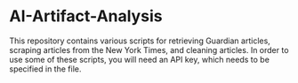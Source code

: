 # AI-Artifact-Analysis
This repository contains various scripts for retrieving Guardian articles, scraping articles from the New York Times, and cleaning articles. In order to use some of these scripts, you will need an API key, which needs to be specified in the file.
